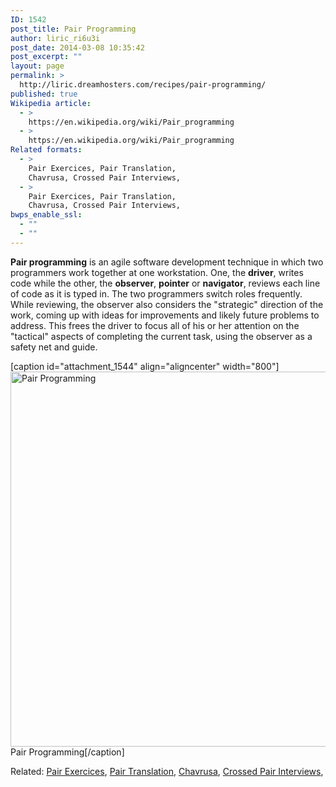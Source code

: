 ```yaml
---
ID: 1542
post_title: Pair Programming
author: liric_ri6u3i
post_date: 2014-03-08 10:35:42
post_excerpt: ""
layout: page
permalink: >
  http://liric.dreamhosters.com/recipes/pair-programming/
published: true
Wikipedia article:
  - >
    https://en.wikipedia.org/wiki/Pair_programming
  - >
    https://en.wikipedia.org/wiki/Pair_programming
Related formats:
  - >
    Pair Exercices, Pair Translation,
    Chavrusa, Crossed Pair Interviews,
  - >
    Pair Exercices, Pair Translation,
    Chavrusa, Crossed Pair Interviews,
bwps_enable_ssl:
  - ""
  - ""
---
```

<b>Pair programming</b> is an agile software development technique in which two programmers work together at one workstation. One, the <b>driver</b>, writes code while the other, the <b>observer</b>, <b>pointer</b> or <b>navigator</b>, reviews each line of code as it is typed in. The two programmers switch roles frequently. While reviewing, the observer also considers the "strategic" direction of the work, coming up with ideas for improvements and likely future problems to address. This frees the driver to focus all of his or her attention on the "tactical" aspects of completing the current task, using the observer as a safety net and guide.

[caption id="attachment_1544" align="aligncenter" width="800"]<a href="http://www.co-creative-recipes.cc/wp-content/uploads/2014/03/Pair-programming-Lisamarie-Babik-CC-BY.jpg"><img class="size-full wp-image-1544" alt="Pair Programming" src="http://www.co-creative-recipes.cc/wp-content/uploads/2014/03/Pair-programming-Lisamarie-Babik-CC-BY.jpg" width="800" height="600" /></a> Pair Programming[/caption]

Related: <a title="Pair exercises" href="http://www.co-creative-recipes.cc/recipes/pair-exercises/">Pair Exercices</a>, <a title="Pair Translation" href="http://www.co-creative-recipes.cc/recipes/pair-translation/">Pair Translation</a>, <a title="Chavrusa" href="http://www.co-creative-recipes.cc/recipes/chavrusa/">Chavrusa</a>, <a title="Crossed Pair Interviews" href="http://www.co-creative-recipes.cc/recipes/crossed-pair-interviews/">Crossed Pair Interviews</a>,